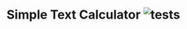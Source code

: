 # Simple Text Calculator ![tests](https://github.com/Foxst5r/calculator-app/workflows/Calculator/badge.svg)
